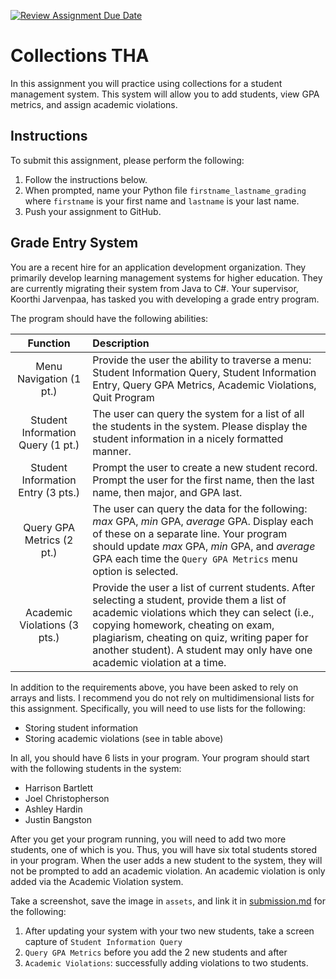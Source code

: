 [![Review Assignment Due Date](https://classroom.github.com/assets/deadline-readme-button-24ddc0f5d75046c5622901739e7c5dd533143b0c8e959d652212380cedb1ea36.svg)](https://classroom.github.com/a/pW6Oujv2)
# Collections THA
In this assignment you will practice using collections for a student management system. This system will allow you to add students, view GPA metrics, and assign academic violations.

## Instructions
To submit this assignment, please perform the following:
1. Follow the instructions below.
1. When prompted, name your Python file `firstname_lastname_grading` where `firstname` is your first name and `lastname` is your last name.
1. Push your assignment to GitHub.

## Grade Entry System
You are a recent hire for an application development organization. They primarily develop learning management systems for higher education. They are currently migrating their system from Java to C#. Your supervisor, Koorthi Jarvenpaa, has tasked you with developing a grade entry program.

The program should have the following abilities:

| Function | Description |
|:---:|:---|
| Menu Navigation (1 pt.) | Provide the user the ability to traverse a menu: Student Information Query, Student Information Entry, Query GPA Metrics, Academic Violations, Quit Program |
| Student Information Query (1 pt.) | The user can query the system for a list of all the students in the system. Please display the student information in a nicely formatted manner. |
| Student Information Entry (3 pts.) | Prompt the user to create a new student record. Prompt the user for the first name, then the last name, then major, and GPA last. |
| Query GPA Metrics (2 pt.) | The user can query the data for the following: *max* GPA, *min* GPA, *average* GPA. Display each of these on a separate line. Your program should update *max* GPA, *min* GPA, and *average* GPA each time the `Query GPA Metrics` menu option is selected. |
| Academic Violations (3 pts.) | Provide the user a list of current students. After selecting a student, provide them a list of academic violations which they can select (i.e., copying homework, cheating on exam, plagiarism, cheating on quiz, writing paper for another student). A student may only have one academic violation at a time. |

In addition to the requirements above, you have been asked to rely on arrays and lists. I recommend you do not rely on multidimensional lists for this assignment. Specifically, you will need to use lists for the following:
* Storing student information
* Storing academic violations (see in table above)

In all, you should have 6 lists in your program. Your program should start with the following students in the system:
* Harrison Bartlett
* Joel Christopherson
* Ashley Hardin
* Justin Bangston

After you get your program running, you will need to add two more students, one of which is you. Thus, you will have six total students stored in your program. When the user adds a new student to the system, they will not be prompted to add an academic violation. An academic violation is only added via the Academic Violation system.

Take a screenshot, save the image in `assets`, and link it in [submission.md](/submission.md) for the following:
1.  After updating your system with your two new students, take a screen capture of `Student Information Query`
1. `Query GPA Metrics` before you add the 2 new students and after
1. `Academic Violations`: successfully adding violations to two students.